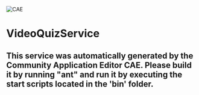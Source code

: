![CAE](https://github.com/CAE-Mario/microservice-VideoQuizService/blob/master/img/logo.png)  

VideoQuizService
===================


This service was automatically generated by the Community Application Editor CAE. Please build it by running "ant" and run it by executing the start scripts located in the 'bin' folder.
---------------
